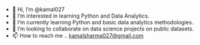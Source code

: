 - 👋 Hi, I’m @kamal027
- 👀 I’m interested in learning Python and Data Analytics.
- 🌱 I’m currently learning Python and basic data analytics methodologies.
- 💞️ I’m looking to collaborate on data science projects on public datasets.
- 📫 How to reach me .. kamalsharma027@gmail.com

<!---
kamal027/kamal027 is a ✨ special ✨ repository because its `README.md` (this file) appears on your GitHub profile.
You can click the Preview link to take a look at your changes.
--->
